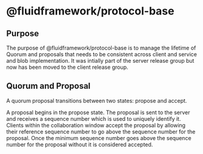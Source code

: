 # @fluidframework/protocol-base

## Purpose

The purpose of @fluidframework/protocol-base is to manage the lifetime of Quorum and proposals that needs to be consistent across client and service and blob implementation. It was intially part of the server release group but now has been moved to the client release group.

## Quorum and Proposal

A quorum proposal transitions between two states: propose and accept.

A proposal begins in the propose state. The proposal is sent to the server and receives a sequence number which is
used to uniquely identify it. Clients within the collaboration window accept the proposal by allowing their
reference sequence number to go above the sequence number for the proposal. Once the minimum sequence number
goes above the sequence number for the proposal without it is considered accepted.
